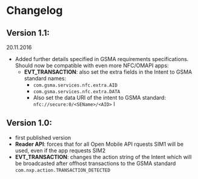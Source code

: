 # Changelog

## Version 1.1:
20.11.2016

- Added further details specified in GSMA requirements specifications. Should now be compatible with even more NFC/OMAPI apps:
	- **EVT_TRANSACTION**: also set the extra fields in the Intent to GSMA standard names:
		- `com.gsma.services.nfc.extra.AID`
		- `com.gsma.services.nfc.extra.DATA`
		- Also set the data URI of the intent to GSMA standard: `nfc://secure:0/<SEName>/<AID>`
I

## Version 1.0:

- first published version
- **Reader API**: forces that for all Open Mobile API rquests SIM1 will be used, even if the app requests SIM2
- **EVT_TRANSACTION**: changes the action string of the Intent which will be broadcasted after offhost transactions to the GSMA standard `com.nxp.action.TRANSACTION_DETECTED `

